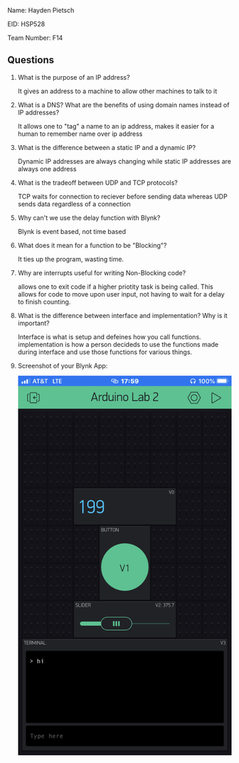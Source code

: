 Name: Hayden Pietsch

EID: HSP528

Team Number: F14

## Questions

1. What is the purpose of an IP address?

    It gives an address to a machine to allow other machines to talk to it

2. What is a DNS? What are the benefits of using domain names instead of IP addresses?

    It allows one to "tag" a name to an ip address, makes it easier for a human to remember name over ip address

3. What is the difference between a static IP and a dynamic IP?

    Dynamic IP addresses are always changing while static IP addresses are always one address

4. What is the tradeoff between UDP and TCP protocols?

    TCP waits for connection to reciever before sending data whereas UDP sends data regardless of a connection

5. Why can't we use the delay function with Blynk?

   Blynk is event based, not time based

6. What does it mean for a function to be "Blocking"?

    It ties up the program, wasting time.

7. Why are interrupts useful for writing Non-Blocking code?

    allows one to exit code if a higher priotity task is being called. This allows for code to move upon user input, not having to wait for a delay to finish counting.

8. What is the difference between interface and implementation? Why is it important?

   Interface is what is setup and defeines how you call functions. implementation is how a person decideds to use the functions made during interface and use those functions for various things. 

9. Screenshot of your Blynk App:

    ![your image here->](img/Blynkapp.jpg)
